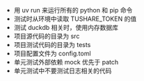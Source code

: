- 用 uv run 来运行所有的 python 和 pip 命令
- 测试时从环境中读取 TUSHARE_TOKEN 的值
- 测试 duckdb 相关时，使用内存数据库
- 项目源代码的目录为 src
- 项目测试代码的目录为 tests
- 项目配置文件为 config.toml
- 单元测试外部依赖 mock 优先于 patch
- 单元测试中不要测试日志相关的代码

